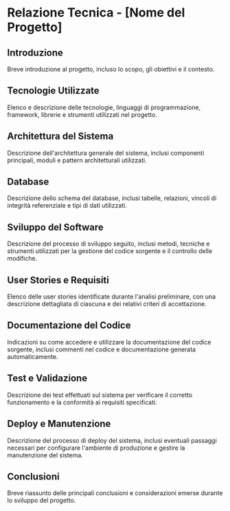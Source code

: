# Relazione Tecnica - [Nome del Progetto]

## Introduzione
Breve introduzione al progetto, incluso lo scopo, gli obiettivi e il contesto.

## Tecnologie Utilizzate
Elenco e descrizione delle tecnologie, linguaggi di programmazione, framework, librerie e strumenti utilizzati nel progetto.

## Architettura del Sistema
Descrizione dell'architettura generale del sistema, inclusi componenti principali, moduli e pattern architetturali utilizzati.

## Database
Descrizione dello schema del database, inclusi tabelle, relazioni, vincoli di integrità referenziale e tipi di dati utilizzati.

## Sviluppo del Software
Descrizione del processo di sviluppo seguito, inclusi metodi, tecniche e strumenti utilizzati per la gestione del codice sorgente e il controllo delle modifiche.

## User Stories e Requisiti
Elenco delle user stories identificate durante l'analisi preliminare, con una descrizione dettagliata di ciascuna e dei relativi criteri di accettazione.

## Documentazione del Codice
Indicazioni su come accedere e utilizzare la documentazione del codice sorgente, inclusi commenti nel codice e documentazione generata automaticamente.

## Test e Validazione
Descrizione dei test effettuati sul sistema per verificare il corretto funzionamento e la conformità ai requisiti specificati.

## Deploy e Manutenzione
Descrizione del processo di deploy del sistema, inclusi eventuali passaggi necessari per configurare l'ambiente di produzione e gestire la manutenzione del sistema.

## Conclusioni
Breve riassunto delle principali conclusioni e considerazioni emerse durante lo sviluppo del progetto.

